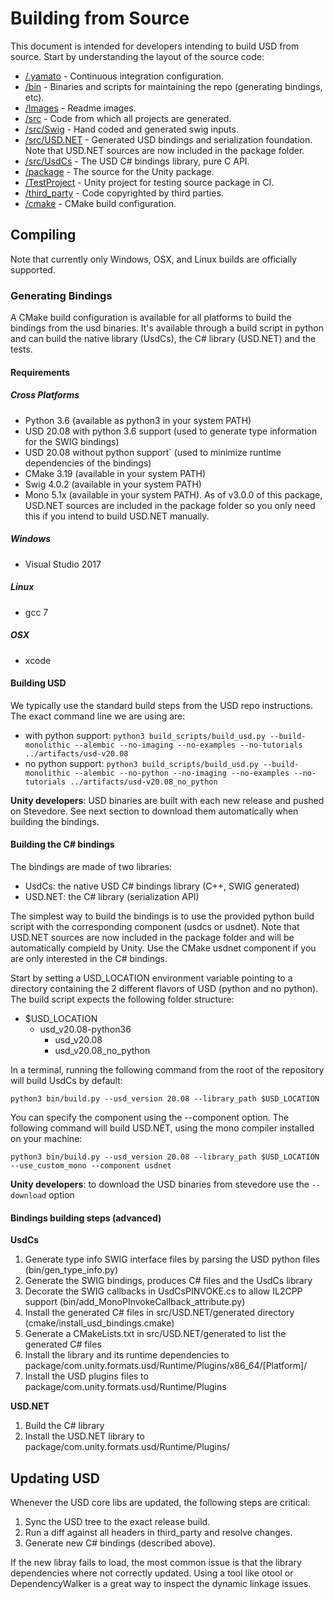 # Building from Source
This document is intended for developers intending to build USD from source.
Start by understanding the layout of the source code:

 * [/.yamato](/.yamato) - Continuous integration configuration.
 * [/bin](/bin) - Binaries and scripts for maintaining the repo (generating bindings, etc).
 * [/Images](/Images) - Readme images.
 * [/src](/src) - Code from which all projects are generated.
 * [/src/Swig](/src/Swig) - Hand coded and generated swig inputs.
 * [/src/USD.NET](/src/USD.NET) - Generated USD bindings and serialization foundation. Note that USD.NET sources are now included in the package folder.
 * [/src/UsdCs](/src/UsdCs) - The USD C# bindings library, pure C API.
 * [/package](/package) - The source for the Unity package.
 * [/TestProject](/TestProject) - Unity project for testing source package in CI.
 * [/third_party](/third_party) - Code copyrighted by third parties.
 * [/cmake](/cmake) - CMake build configuration.

## Compiling

Note that currently only Windows, OSX, and Linux builds are officially supported.

### Generating Bindings

A CMake build configuration is available for all platforms to build the bindings from the usd binaries. It's available through a build script in python
and can build the native library (UsdCs), the C# library (USD.NET) and the tests.

#### Requirements

##### Cross Platforms
 * Python 3.6 (available as python3 in your system PATH)
 * USD 20.08 with python 3.6 support (used to generate type information for the SWIG bindings)
 * USD 20.08 without python support` (used to minimize runtime dependencies of the bindings)
 * CMake 3.19 (available in your system PATH)
 * Swig 4.0.2 (available in your system PATH)
 * Mono 5.1x (available in your system PATH). As of v3.0.0 of this package, USD.NET sources are included in the package folder so you only need this if you intend to build USD.NET manually.
 
 ##### Windows
 * Visual Studio 2017
 
 ##### Linux
 * gcc 7
 
 ##### OSX
 * xcode
 
#### Building USD 

We typically use the standard build steps from the USD repo instructions. The exact command line we are using are:
* with python support: `python3 build_scripts/build_usd.py --build-monolithic --alembic --no-imaging --no-examples --no-tutorials ../artifacts/usd-v20.08`
* no python support:   `python3 build_scripts/build_usd.py --build-monolithic --alembic --no-python --no-imaging --no-examples --no-tutorials ../artifacts/usd-v20.08_no_python`

**Unity developers**: USD binaries are built with each new release and pushed on Stevedore. See next section to download them automatically when building the bindings.

#### Building the C# bindings

The bindings are made of two libraries:
* UsdCs: the native USD C# bindings library (C++, SWIG generated)
* USD.NET: the C# library (serialization API)

The simplest way to build the bindings is to use the provided python build script with the corresponding component (usdcs or usdnet).
Note that USD.NET sources are now included in the package folder and will be automatically compield by Unity. Use the CMake usdnet component if you are only interested in the C# bindings.

Start by setting a USD_LOCATION environment variable pointing to a directory containing the 2 different flavors of USD (python and no python).
The build script expects the following folder structure:
* $USD_LOCATION
    * usd_v20.08-python36
        * usd_v20.08
        * usd_v20.08_no_python

In a terminal, running the following command from the root of the repository will build UsdCs by default:

`python3 bin/build.py --usd_version 20.08 --library_path $USD_LOCATION`

You can specify the component using the --component option. The following command will build USD.NET, using the mono compiler installed on your machine:

`python3 bin/build.py --usd_version 20.08 --library_path $USD_LOCATION --use_custom_mono --component usdnet`

**Unity developers**: to download the USD binaries from stevedore use the `--download` option

#### Bindings building steps (advanced)

**UsdCs**
1. Generate type info SWIG interface files by parsing the USD python files (bin/gen_type_info.py)
2. Generate the SWIG bindings, produces C# files and the UsdCs library
3. Decorate the SWIG callbacks in UsdCsPINVOKE.cs to allow IL2CPP support (bin/add_MonoPInvokeCallback_attribute.py)
4. Install the generated C# files in src/USD.NET/generated directory (cmake/install_usd_bindings.cmake)
5. Generate a CMakeLists.txt in src/USD.NET/generated to list the generated C# files 
6. Install the library and its runtime dependencies to package/com.unity.formats.usd/Runtime/Plugins/x86_64/[Platform]/
7. Install the USD plugins files to package/com.unity.formats.usd/Runtime/Plugins

**USD.NET**
1. Build the C# library
2. Install the USD.NET library to package/com.unity.formats.usd/Runtime/Plugins/


## Updating USD

Whenever the USD core libs are updated, the following steps are critical:

 1. Sync the USD tree to the exact release build.
 2. Run a diff against all headers in third_party and resolve changes.
 3. Generate new C# bindings (described above).

If the new libray fails to load, the most common issue is that the library
dependencies where not correctly updated. Using a tool like otool or
DependencyWalker is a great way to inspect the dynamic linkage issues.
